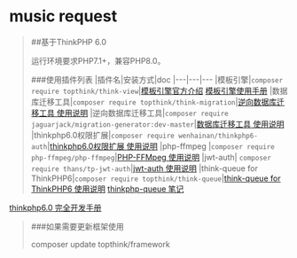 music request
===============

>##基于ThinkPHP 6.0
>
> 运行环境要求PHP7.1+，兼容PHP8.0。
>
> ###使用插件列表
|插件名|安装方式|doc
|---|---|---
|模板引擎|`composer require topthink/think-view`|[模板引擎官方介绍](https://www.kancloud.cn/manual/thinkphp6_0/1037613) [模板引擎使用手册](https://www.kancloud.cn/manual/think-template/1286403)
|数据库迁移工具|`composer require topthink/think-migration`|[逆向数据库迁移工具 使用说明](https://github.com/JaguarJack/migration-generator)
|逆向数据库迁移工具|`composer require jaguarjack/migration-generator:dev-master`|[数据库迁移工具 使用说明](https://www.kancloud.cn/manual/thinkphp6_0/1118028)
|thinkphp6.0权限扩展|`composer require wenhainan/thinkphp6-auth`|[thinkphp6.0权限扩展 使用说明](https://github.com/wenhainan/thinkphp6-auth)
|php-ffmpeg |`composer require php-ffmpeg/php-ffmpeg`|[PHP-FFMpeg 使用说明](https://github.com/PHP-FFMpeg/PHP-FFMpeg)
|jwt-auth| `composer require thans/tp-jwt-auth`|[jwt-auth 使用说明](https://gitee.com/thans/jwt-auth)
|think-queue for ThinkPHP6|`composer require topthink/think-queue`|[think-queue for ThinkPHP6 使用说明](https://github.com/top-think/think-queue) [thinkphp-queue 笔记](https://github.com/coolseven/notes/tree/master/thinkphp-queue)

[thinkphp6.0 完全开发手册](https://www.kancloud.cn/manual/thinkphp6_0/content)
>###如果需要更新框架使用
> 
> composer update topthink/framework
